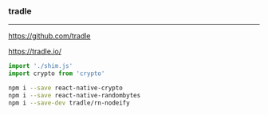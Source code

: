 ### tradle
---
https://github.com/tradle

https://tradle.io/

```js
import './shim.js'
import crypto from 'crypto'
```

```sh
npm i --save react-native-crypto
npm i --save react-native-randombytes
npm i --save-dev tradle/rn-nodeify
```

```
```

